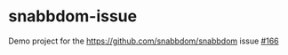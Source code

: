 # snabbdom-issue
Demo project for the https://github.com/snabbdom/snabbdom issue [#166](https://github.com/snabbdom/snabbdom/issues/166)
